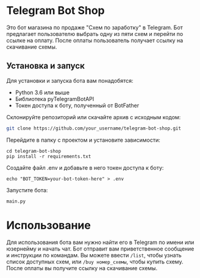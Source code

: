 # Telegram Bot Shop

Это бот магазина по продаже "Схем по заработку" в Telegram. Бот предлагает пользователю выбрать одну из пяти схем и перейти по ссылке на оплату. После оплаты пользователь получает ссылку на скачивание схемы.

## Установка и запуск

Для установки и запуска бота вам понадобятся:

- Python 3.6 или выше
- Библиотека pyTelegramBotAPI
- Токен доступа к боту, полученный от BotFather

Склонируйте репозиторий или скачайте архив с исходным кодом:

```bash
git clone https://github.com/your_username/telegram-bot-shop.git
```
Перейдите в папку с проектом и установите зависимости:
```
cd telegram-bot-shop
pip install -r requirements.txt
```
Создайте файл .env и добавьте в него токен доступа к боту:
```
echo "BOT_TOKEN=your-bot-token-here" > .env
```
Запустите бота:
```
main.py
```
# Использование
Для использования бота вам нужно найти его в Telegram по имени или юзернейму и начать чат. Бот отправит вам приветственное сообщение и инструкции по командам. Вы можете ввести `/list`, чтобы узнать список доступных схем, или `/buy номер_схемы`, чтобы купить схему. После оплаты вы получите ссылку на скачивание схемы.
